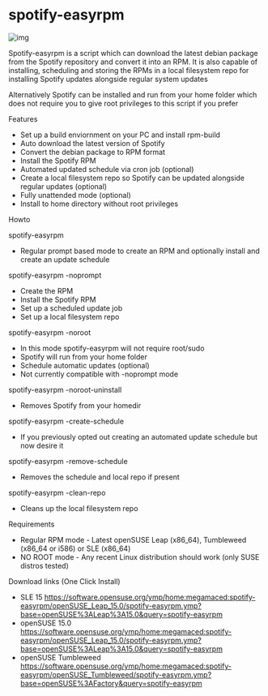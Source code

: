 # spotify-easyrpm

![img](https://imgur.com/a/WBXiTSe)

Spotify-easyrpm is a script which can download the latest debian package from the Spotify
repository and convert it into an RPM. It is also capable of installing, scheduling and storing
the RPMs in a local filesystem repo for installing Spotify updates alongside regular system updates

Alternatively Spotify can be installed and run from your home folder which does not require you to give
root privileges to this script if you prefer


 Features

 * Set up a build enviornment on your PC and install rpm-build
 * Auto download the latest version of Spotify
 * Convert the debian package to RPM format
 * Install the Spotify RPM
 * Automated updated schedule via cron job (optional)
 * Create a local filesystem repo so Spotify can be updated alongside regular updates (optional)
 * Fully unattended mode (optional)
 * Install to home directory without root privileges


 Howto

  spotify-easyrpm

  - Regular prompt based mode to create an RPM and optionally install and create an update schedule

  spotify-easyrpm -noprompt

  - Create the RPM
  - Install the Spotify RPM
  - Set up a scheduled update job
  - Set up a local filesystem repo

  spotify-easyrpm -noroot

  - In this mode spotify-easyrpm will not require root/sudo
  - Spotify will run from your home folder
  - Schedule automatic updates (optional)
  - Not currently compatible with -noprompt mode

  spotify-easyrpm -noroot-uninstall

  - Removes Spotify from your homedir

  spotify-easyrpm -create-schedule

  - If you previously opted out creating an automated update schedule but now desire it

  spotify-easyrpm -remove-schedule

  - Removes the schedule and local repo if present

  spotify-easyrpm -clean-repo

  - Cleans up the local filesystem repo


 Requirements

 * Regular RPM mode - Latest openSUSE Leap (x86_64), Tumbleweed (x86_64 or i586) or SLE (x86_64)
 * NO ROOT mode - Any recent Linux distribution should work (only SUSE distros tested)


 Download links (One Click Install)

 * SLE 15 https://software.opensuse.org/ymp/home:megamaced:spotify-easyrpm/openSUSE_Leap_15.0/spotify-easyrpm.ymp?base=openSUSE%3ALeap%3A15.0&query=spotify-easyrpm
 * openSUSE 15.0
 https://software.opensuse.org/ymp/home:megamaced:spotify-easyrpm/openSUSE_Leap_15.0/spotify-easyrpm.ymp?base=openSUSE%3ALeap%3A15.0&query=spotify-easyrpm
 * openSUSE Tumbleweed https://software.opensuse.org/ymp/home:megamaced:spotify-easyrpm/openSUSE_Tumbleweed/spotify-easyrpm.ymp?base=openSUSE%3AFactory&query=spotify-easyrpm
